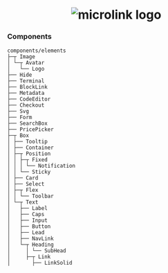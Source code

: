 <h1 align="center">
  <img src="https://microlink.io/logo-banner.png" alt="microlink logo">
</h1>

### Components


```
components/elements
├─┬ Image
│ └─┬ Avatar
│   └── Logo
├── Hide
├── Terminal
├── BlockLink
├── Metadata
├── CodeEditor
├── Checkout
├── Svg
├── Form
├── SearchBox
├── PricePicker
├─┬ Box
│ ├── Tooltip
│ ├── Container
│ ├─┬ Position
│ │ ├─┬ Fixed
│ │ │ └── Notification
│ │ └── Sticky
│ ├── Card
│ ├── Select
│ ├─┬ Flex
│ │ └── Toolbar
│ └─┬ Text
│   ├── Label   
│   ├── Caps
│   ├── Input
│   ├── Button
│   ├── Lead
│   ├── NavLink
│   └─┬ Heading
│     │ └── SubHead
│     ├─┬ Link
│       ├── LinkSolid
```
